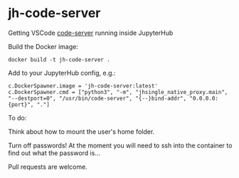 # jh-code-server

Getting VSCode [code-server](https://github.com/cdr/code-server) running inside JupyterHub

Build the Docker image:

```
docker build -t jh-code-server .
```

Add to your JupyterHub config, e.g.:


```
c.DockerSpawner.image = 'jh-code-server:latest'
c.DockerSpawner.cmd = ["python3", "-m", "jhsingle_native_proxy.main", "--destport=0", "/usr/bin/code-server", "{--}bind-addr", "0.0.0.0:{port}", "."]
```

To do:

Think about how to mount the user's home folder.

Turn off passwords! At the moment you will need to ssh into the container to find out what the password is...

Pull requests are welcome.

